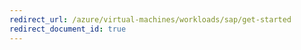 ```yaml
---
redirect_url: /azure/virtual-machines/workloads/sap/get-started
redirect_document_id: true
---
```

